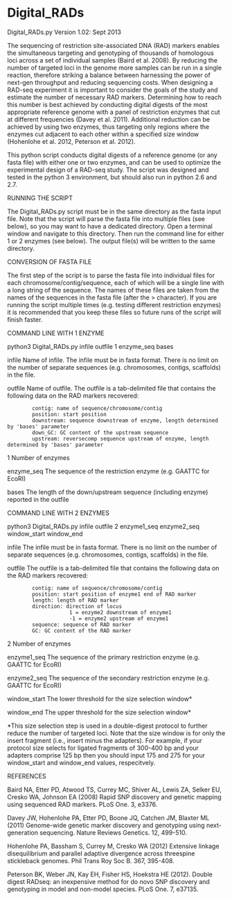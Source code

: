 Digital_RADs
============
Digital_RADs.py Version 1.02: Sept 2013

The sequencing of restriction site-associated DNA (RAD) markers enables the simultaneous targeting
and genotyping of thousands of homologous loci across a set of individual samples (Baird et al.
2008). By reducing the number of targeted loci in the genome more samples can be run in a single
reaction, therefore striking a balance between harnessing the power of next-gen throughput and
reducing sequencing costs. When designing a RAD-seq experiment it is important to consider the goals
of the study and estimate the number of necessary RAD markers.  Determining how to reach this number
is best achieved by conducting digital digests of the most appropriate reference genome with a panel
of restriction enzymes that cut at different frequencies (Davey et al. 2011). Additional reduction
can be achieved by using two enzymes, thus targeting only regions where the enzymes cut adjacent to
each other within a specified size window (Hohenlohe et al. 2012, Peterson et al. 2012).

This python script conducts digital digests of a reference genome (or any fasta file) with either
one or two enzymes, and can be used to optimize the experimental design of a RAD-seq study. The
script was designed and tested in the python 3 environment, but should also run in python 2.6 and
2.7.


RUNNING THE SCRIPT


The Digital_RADs.py script must be in the same directory as the fasta input file. Note that the
script will parse the fasta file into multiple files (see below), so you may want to have a
dedicated directory. Open a terminal window and navigate to this directory. Then run the command
line for either 1 or 2 enzymes (see below). The output file(s) will be written to the same
directory.


CONVERSION OF FASTA FILE


The first step of the script is to parse the fasta file into individual files for each
chromosome/contig/sequence, each of which will be a single line with a long string of the sequence.
The names of these files are taken from the names of the sequences in the fasta file (after the >
character). If you are running the script multiple times (e.g. testing different restriction
enzymes) it is recommended that you keep these files so future runs of the script will finish
faster.


COMMAND LINE WITH 1 ENZYME


python3 Digital_RADs.py infile outfile 1 enzyme_seq bases

infile		Name of infile. The infile must be in fasta format. There is no limit on the number of
			separate sequences (e.g. chromosomes, contigs, scaffolds) in the file.

outfile		Name of outfile. The outfile is a tab-delimited file that contains the following data
			on the RAD markers recovered:

			contig: name of sequence/chromosome/contig
			position: start position
			downstream: sequence downstream of enzyme, length determined by 'bases' parameter
			down_GC: GC content of the upstream sequence
			upstream: reversecomp sequence upstream of enzyme, length determined by 'bases' parameter

1			Number of enzymes

enzyme_seq	The sequence of the restriction enzyme (e.g. GAATTC for EcoRI)

bases		The length of the down/upstream sequence (including enzyme) reported in the outfile


COMMAND LINE WITH 2 ENZYMES


python3 Digital_RADs.py infile outfile 2 enzyme1_seq enzyme2_seq window_start window_end

infile		The infile must be in fasta format. There is no limit on the number of separate
			sequences (e.g. chromosomes, contigs, scaffolds) in the file.

outfile		The outfile is a tab-delimited file that contains the following data on the RAD
			markers recovered:

			contig: name of sequence/chromosome/contig
			position: start position of enzyme1 end of RAD marker
			length: length of RAD marker
			direction: direction of locus
						1 = enzyme2 downstream of enzyme1
						-1 = enzyme2 upstream of enzyme1
			sequence: sequence of RAD marker
			GC: GC content of the RAD marker

2			Number of enzymes

enzyme1_seq	The sequence of the primary restriction enzyme (e.g. GAATTC for EcoRI)

enzyme2_seq	The sequence of the secondary restriction enzyme (e.g. GAATTC for EcoRI)

window_start	The lower threshold for the size selection window*

window_end		The upper threshold for the size selection window*

*This size selection step is used in a double-digest protocol to further reduce the number of
targeted loci.  Note that the size window is for only the insert fragment (i.e., insert minus the
adapters). For example, if your protocol size selects for ligated fragments of 300-400 bp and your
adapters comprise 125 bp then you should input 175 and 275 for your window_start and window_end
values, respecitvely.


REFERENCES

Baird NA, Etter PD, Atwood TS, Currey MC, Shiver AL, Lewis ZA, Selker EU, Cresko WA, Johnson EA
(2008) Rapid SNP discovery and genetic mapping using sequenced RAD markers. PLoS One. 3, e3376.

Davey JW, Hohenlohe PA, Etter PD, Boone JQ, Catchen JM, Blaxter ML (2011) Genome-wide genetic marker
discovery and genotyping using next-generation sequencing. Nature Reviews Genetics. 12, 499-510.

Hohenlohe PA, Bassham S, Currey M, Cresko WA (2012) Extensive linkage disequilibrium and parallel
adaptive divergence across threespine stickleback genomes. Phil Trans Roy Soc B. 367, 395-408.

Peterson BK, Weber JN, Kay EH, Fisher HS, Hoekstra HE (2012). Double digest RADseq: an inexpensive
method for do novo SNP discovery and genotyping in model and non-model species. PLoS One. 7, e37135.

